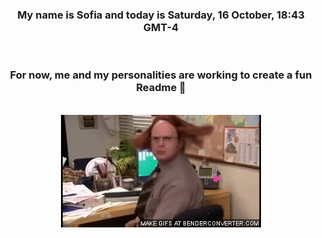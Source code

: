 


<div align="center">
<h3 >My name is Sofia and today is Saturday, 16 October, 18:43 GMT-4</h3><br>
<h3 >For now, me and my personalities are working to create a fun Readme 👋
</h3><br>
<img src='img/dwight.gif' alt='working...'/>
</div>
